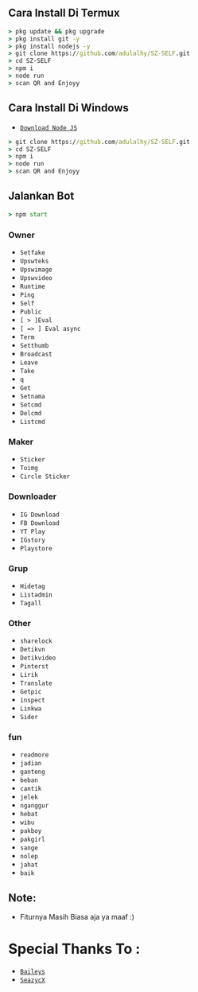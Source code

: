 ## Cara Install Di Termux
```cmd
> pkg update && pkg upgrade
> pkg install git -y
> pkg install nodejs -y
> git clone https://github.com/adulalhy/SZ-SELF.git
> cd SZ-SELF
> npm i
> node run
> scan QR and Enjoyy
```

## Cara Install Di Windows
* [`Download Node JS`](https://nodejs.org/en/download/)
```cmd
> git clone https://github.com/adulalhy/SZ-SELF.git
> cd SZ-SELF
> npm i
> node run
> scan QR and Enjoyy
```

## Jalankan Bot
```cmd
> npm start
```


### Owner
* `Setfake`
* `Upswteks`
* `Upswimage`
* `Upswvideo`
* `Runtime`
* `Ping`
* `Self`
* `Public`
* `[ > ]Eval`
* `[ => ] Eval async`
* `Term`
* `Setthumb`
* `Broadcast`
* `Leave`
* `Take`
* `q`
* `Get`
* `Setnama`
* `Setcmd`
* `Delcmd`
* `Listcmd`

### Maker
* `Sticker`
* `Toimg`
* `Circle Sticker`

### Downloader
* `IG Download`
* `FB Download`
* `YT Play`
* `IGstory`
* `Playstore`

### Grup
* `Hidetag`
* `Listadmin`
* `Tagall`

### Other
* `sharelock`
* `Detikvn`
* `Detikvideo`
* `Pinterst`
* `Lirik`
* `Translate`
* `Getpic`
* `inspect`
* `Linkwa`
* `Sider`

### fun
* `readmore`
* `jadian`
* `ganteng`
* `beban`
* `cantik`
* `jelek`
* `nganggur`
* `hebat`
* `wibu`
* `pakboy`
* `pakgirl`
* `sange`
* `nolep`
* `jahat`
* `baik`



## Note:
* Fiturnya Masih Biasa aja ya maaf :)



# Special Thanks To :
* [`Baileys`](https://github.com/adiwajshing/Baileys)
* [`SeazycX`](https://github.com/Seazyc)

